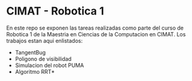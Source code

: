 # CIMAT - Robotica 1
En este repo se exponen las tareas realizadas como parte del curso de Robotica 1 de la Maestria en Ciencias de la Computacion en CIMAT. Los trabajos estan aqui enlistados:
- TangentBug
- Poligono de visibilidad
- Simulacion del robot PUMA
- Algoritmo RRT*
